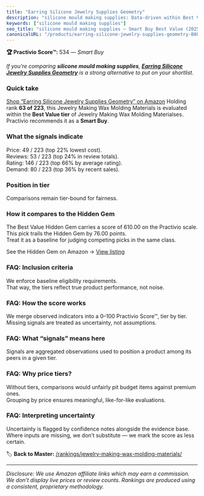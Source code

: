 ```yaml
---
title: "Earring Silicone Jewelry Supplies Geometry"
description: "silicone mould making supplies: Data-driven within Best Value ranking using the Practivio Score™. Positioned by quality, value, demand, findability, momentum."
keywords: ["silicone mould making supplies"]
seo_title: "silicone mould making supplies — Smart Buy Best Value (2025)"
canonicalURL: "/products/earring-silicone-jewelry-supplies-geometry-B08263FVBQ/"
---
```


**🏆 Practivio Score™:** 534 — _Smart Buy_


*If you're comparing **silicone mould making supplies**, **[Earring Silicone Jewelry Supplies Geometry](https://www.amazon.com/dp/B08263FVBQ?tag=practivio-20)** is a strong alternative to put on your shortlist.*
### Quick take
[Shop “Earring Silicone Jewelry Supplies Geometry” on Amazon](https://www.amazon.com/dp/B08263FVBQ?tag=practivio-20)
Holding rank **63 of 223**, this Jewelry Making Wax Molding Materials is evaluated within the **Best Value tier** of Jewelry Making Wax Molding Materialses.  
Practivio recommends it as a **Smart Buy**.

### What the signals indicate
Price: 49 / 223 (top 22% lowest cost).  
Reviews: 53 / 223 (top 24% in review totals).  
Rating: 146 / 223 (top 66% by average rating).  
Demand: 80 / 223 (top 36% by recent sales).

### Position in tier
Comparisons remain tier-bound for fairness.

### How it compares to the Hidden Gem
The Best Value Hidden Gem carries a score of 610.00 on the Practivio scale.  
This pick trails the Hidden Gem by 76.00 points.  
Treat it as a baseline for judging competing picks in the same class.  

See the Hidden Gem on Amazon → [View listing](https://www.amazon.com/dp/B07PJ8RFFR?tag=practivio-20)

### FAQ: Inclusion criteria
We enforce baseline eligibility requirements.  
That way, the tiers reflect true product performance, not noise.

### FAQ: How the score works
We merge observed indicators into a 0–100 Practivio Score™, tier by tier.  
Missing signals are treated as uncertainty, not assumptions.

### FAQ: What “signals” means here
Signals are aggregated observations used to position a product among its peers in a given tier.

### FAQ: Why price tiers?
Without tiers, comparisons would unfairly pit budget items against premium ones.  
Grouping by price ensures meaningful, like-for-like evaluations.

### FAQ: Interpreting uncertainty
Uncertainty is flagged by confidence notes alongside the evidence base.  
Where inputs are missing, we don’t substitute — we mark the score as less certain.


🏷️ **Back to Master:** [/rankings/jewelry-making-wax-molding-materials/](/rankings/jewelry-making-wax-molding-materials/)

---
_Disclosure: We use Amazon affiliate links which may earn a commission. We don’t display live prices or review counts. Rankings are produced using a consistent, proprietary methodology._
